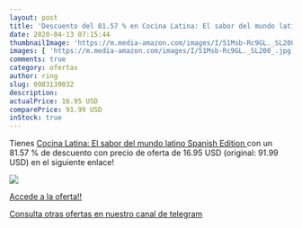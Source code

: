 ```yaml
---
layout: post
title: 'Descuento del 81.57 % en Cocina Latina: El sabor del mundo latino'
date: 2020-04-13 07:15:44
thumbnailImage: 'https://m.media-amazon.com/images/I/51Msb-Rc9GL._SL200_.jpg'
images: [ 'https://m.media-amazon.com/images/I/51Msb-Rc9GL._SL200_.jpg' ]
comments: true
category: ofertas
author: ring
slug: 0983139032
description:
actualPrice: 16.95 USD
comparePrice: 91.99 USD
inStock: true
---
```


Tienes [Cocina Latina: El sabor del mundo latino  Spanish Edition ](https://www.amazon.com/dp/0983139032/?tag=redken08-20) con un 81.57 % de descuento con precio de oferta de 16.95 USD (original: 91.99 USD) en el siguiente enlace!

[![](https://m.media-amazon.com/images/I/51Msb-Rc9GL._SL200_.jpg)](https://www.amazon.com/dp/0983139032/?tag=redken08-20)

[Accede a la oferta!!](https://www.amazon.com/dp/0983139032/?tag=redken08-20)

[Consulta otras ofertas en nuestro canal de telegram](https://t.me/s/ofertas25)
